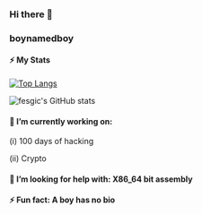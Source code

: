 ### Hi there 👋
### boynamedboy
<!--
**fesgic/fesgic** is a ✨ _special_ ✨ repository because its `README.md` (this file) appears on your GitHub profile.

Here are some ideas to get you started:


- 🌱 I’m currently learning ...
- 👯 I’m looking to collaborate on ...

- 💬 Ask me about ...
- 📫 How to reach me: ...
- 😄 Pronouns: ...
-->

#### ⚡ My Stats
[![Top Langs](https://github-readme-stats.vercel.app/api/top-langs/?username=fesgic&theme=algolia&show_icons=true&langs_count=9&layout=compact&exclude_repo=Kikuyu_English_Translator)](https://github.com/fesgic/github-readme-stats)

![fesgic's GitHub stats](https://github-readme-stats.vercel.app/api?username=fesgic&show_icons=true&theme=algolia)

#### 🔭 I’m currently working on: 
<p>(i) 100 days of hacking</p>
<p>(ii) Crypto</p>

#### 🤔 I’m looking for help with: X86_64 bit assembly
#### ⚡ Fun fact: A boy has no bio
